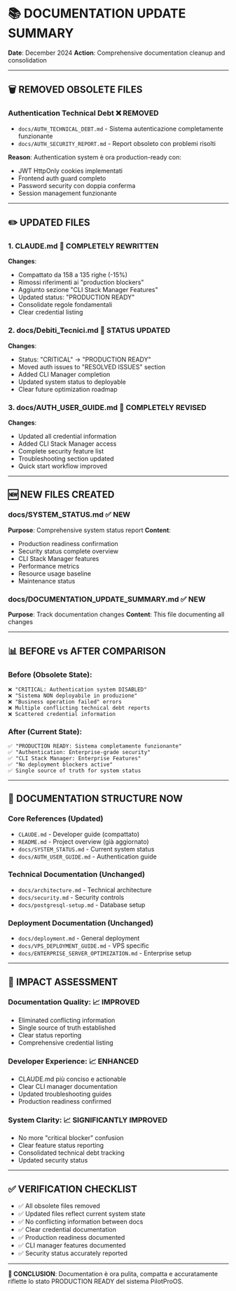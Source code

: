 # 📚 DOCUMENTATION UPDATE SUMMARY

**Date**: December 2024
**Action**: Comprehensive documentation cleanup and consolidation

---

## 🗑️ **REMOVED OBSOLETE FILES**

### **Authentication Technical Debt** ❌ **REMOVED**
- `docs/AUTH_TECHNICAL_DEBT.md` - Sistema autenticazione completamente funzionante
- `docs/AUTH_SECURITY_REPORT.md` - Report obsoleto con problemi risolti

**Reason**: Authentication system è ora production-ready con:
- JWT HttpOnly cookies implementati
- Frontend auth guard completo
- Password security con doppia conferma
- Session management funzionante

---

## ✏️ **UPDATED FILES**

### **1. CLAUDE.md** 🔄 **COMPLETELY REWRITTEN**
**Changes**:
- Compattato da 158 a 135 righe (-15%)
- Rimossi riferimenti ai "production blockers"
- Aggiunto sezione "CLI Stack Manager Features"
- Updated status: "PRODUCTION READY"
- Consolidate regole fondamentali
- Clear credential listing

### **2. docs/Debiti_Tecnici.md** 🔄 **STATUS UPDATED**
**Changes**:
- Status: "CRITICAL" → "PRODUCTION READY"
- Moved auth issues to "RESOLVED ISSUES" section
- Added CLI Manager completion
- Updated system status to deployable
- Clear future optimization roadmap

### **3. docs/AUTH_USER_GUIDE.md** 🔄 **COMPLETELY REVISED**
**Changes**:
- Updated all credential information
- Added CLI Stack Manager access
- Complete security feature list
- Troubleshooting section updated
- Quick start workflow improved

---

## 🆕 **NEW FILES CREATED**

### **docs/SYSTEM_STATUS.md** ✅ **NEW**
**Purpose**: Comprehensive system status report
**Content**:
- Production readiness confirmation
- Security status complete overview
- CLI Stack Manager features
- Performance metrics
- Resource usage baseline
- Maintenance status

### **docs/DOCUMENTATION_UPDATE_SUMMARY.md** ✅ **NEW**
**Purpose**: Track documentation changes
**Content**: This file documenting all changes

---

## 📊 **BEFORE vs AFTER COMPARISON**

### **Before (Obsolete State)**:
```
❌ "CRITICAL: Authentication system DISABLED"
❌ "Sistema NON deployabile in produzione"
❌ "Business operation failed" errors
❌ Multiple conflicting technical debt reports
❌ Scattered credential information
```

### **After (Current State)**:
```
✅ "PRODUCTION READY: Sistema completamente funzionante"
✅ "Authentication: Enterprise-grade security"
✅ "CLI Stack Manager: Enterprise Features"
✅ "No deployment blockers active"
✅ Single source of truth for system status
```

---

## 🎯 **DOCUMENTATION STRUCTURE NOW**

### **Core References** (Updated)
- `CLAUDE.md` - Developer guide (compattato)
- `README.md` - Project overview (già aggiornato)
- `docs/SYSTEM_STATUS.md` - Current system status
- `docs/AUTH_USER_GUIDE.md` - Authentication guide

### **Technical Documentation** (Unchanged)
- `docs/architecture.md` - Technical architecture
- `docs/security.md` - Security controls
- `docs/postgresql-setup.md` - Database setup

### **Deployment Documentation** (Unchanged)
- `docs/deployment.md` - General deployment
- `docs/VPS_DEPLOYMENT_GUIDE.md` - VPS specific
- `docs/ENTERPRISE_SERVER_OPTIMIZATION.md` - Enterprise setup

---

## 🚀 **IMPACT ASSESSMENT**

### **Documentation Quality**: 📈 **IMPROVED**
- Eliminated conflicting information
- Single source of truth established
- Clear status reporting
- Comprehensive credential listing

### **Developer Experience**: 📈 **ENHANCED**
- CLAUDE.md più conciso e actionable
- Clear CLI manager documentation
- Updated troubleshooting guides
- Production readiness confirmed

### **System Clarity**: 📈 **SIGNIFICANTLY IMPROVED**
- No more "critical blocker" confusion
- Clear feature status reporting
- Consolidated technical debt tracking
- Updated security status

---

## ✅ **VERIFICATION CHECKLIST**

- ✅ All obsolete files removed
- ✅ Updated files reflect current system state
- ✅ No conflicting information between docs
- ✅ Clear credential documentation
- ✅ Production readiness documented
- ✅ CLI manager features documented
- ✅ Security status accurately reported

---

**🎯 CONCLUSION**: Documentation è ora pulita, compatta e accuratamente riflette lo stato PRODUCTION READY del sistema PilotProOS.